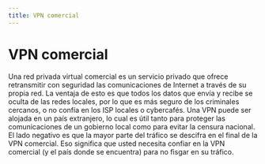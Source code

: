```yaml
---
title: VPN comercial
---
```

# VPN comercial 

Una red privada virtual comercial es un servicio privado que ofrece retransmitir con seguridad las comunicaciones de Internet a través de su propia red. La ventaja de esto es que todos los datos que envía y recibe se oculta de las redes locales, por lo que es más seguro de los criminales cercanos, o no confía en los ISP locales o cybercafés. Una VPN puede ser alojada en un país extranjero, lo cual es útil tanto para proteger las comunicaciones de un gobierno local como para evitar la censura nacional. El lado negativo es que la mayor parte del tráfico se descifra en el final de la VPN comercial. Eso significa que usted necesita confiar en la VPN comercial (y el país donde se encuentra) para no fisgar en su tráfico.